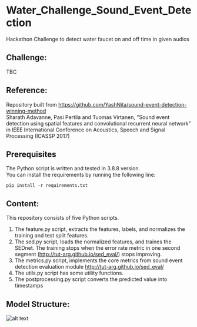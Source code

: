 # Water_Challenge_Sound_Event_Detection
Hackathon Challenge to detect water faucet on and off time in given audios 

## Challenge: 
TBC

## Reference: 
Repository built from https://github.com/YashNita/sound-event-detection-winning-method \
Sharath Adavanne, Pasi Pertila and Tuomas Virtanen, "Sound event detection using spatial features and convolutional recurrent neural network" in IEEE International Conference on Acoustics, Speech and Signal Processing (ICASSP 2017) 

## Prerequisites
The Python script is written and tested in 3.8.8 version. \
You can install the requirements by running the following line:
```
pip install -r requirements.txt
```

## Content:
This repository consists of five Python scripts.
1. The feature.py script, extracts the features, labels, and normalizes the training and test split features.
2. The sed.py script, loads the normalized features, and traines the SEDnet. The training stops when the error rate metric in one second segment (http://tut-arg.github.io/sed_eval/) stops improving.
3. The metrics.py script, implements the core metrics from sound event detection evaluation module http://tut-arg.github.io/sed_eval/
4. The utils.py script has some utility functions.
5. The postprocessing.py script converts the predicted value into timestamps 

## Model Structure:
![alt text]([http://url/to/img.png](https://github.com/sharathadavanne/sed-crnn/blob/master/images/CRNN_SED_DCASE2017_task3.jpg))


